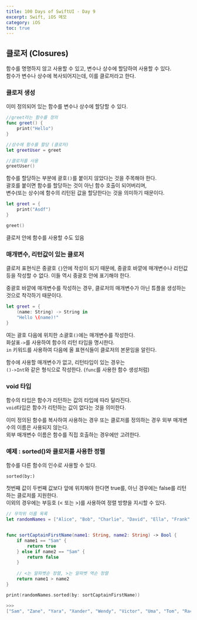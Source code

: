```yaml
---
title: 100 Days of SwiftUI - Day 9
excerpt: Swift, iOS 메모
category: iOS
toc: true
---
```


## 클로저 (Closures)

함수를 명명하지 않고 사용할 수 있고, 변수나 상수에 할당하여 사용할 수 있다.  
함수가 변수나 상수에 복사되어지는데, 이를 클로저라고 한다.  

### 클로저 생성

이미 정의되어 있는 함수를 변수나 상수에 할당할 수 있다.  

~~~swift
//greet라는 함수를 정의
func greet() {
    print("Hello")
}

//상수에 함수를 할당 (클로저)
let greetUser = greet

//클로저를 사용
greetUser()
~~~

함수를 할당하는 부분에 괄호`()`를 붙이지 않았다는 것을 주목해야 한다.  
괄호를 붙이면 함수를 할당하는 것이 아닌 함수 호출이 되어버리며,  
변수(또는 상수)에 함수의 리턴된 값을 할당한다는 것을 의미하기 때문이다.  

~~~swift
let greet = {
    print("Asdf")
}

greet()

~~~

클로저 안에 함수를 사용할 수도 있음

### 매개변수, 리턴값이 있는 클로저

클로저 표현식은 중괄호 `{}`안에 작성이 되기 때문에, 중괄호 바깥에 매개변수나 리턴값 등을 작성할 수 없다. 이들 역시 중괄호 안에 표기해야 한다.  

중괄호 바깥에 매개변수를 작성하는 경우, 클로저의 매개변수가 아닌 튜플을 생성하는 것으로 착각하기 때문이다.  

~~~swift
let greet = {
    (name: String) -> String in
    "Hello \(name)!"
}
~~~

여는 괄호 다음에 위치한 소괄호`()`에는 매개변수를 작성한다.  
화살표`->`를 사용하여 함수의 리턴 타입을 명시한다.  
`in` 키워드를 사용하여 다음에 올 표현식들이 클로저의 본문임을 알린다.  

함수에 사용할 매개변수가 없고, 리턴타입이 있는 경우는  
`()->Int`와 같은 형식으로 작성한다. (`func`를 사용한 함수 생성처럼)

### void 타입

함수의 타입은 함수가 리턴하는 값의 타입에 따라 달라진다.  
`void`타입은 함수가 리턴하는 값이 없다는 것을 의미한다.  

이미 정의된 함수를 복사하여 사용하는 경우 또는 클로저를 정의하는 경우 외부 매개변수의 이름은 사용되지 않는다.  
외부 매개변수 이름은 함수를 직접 호출하는 경우에만 고려한다.  

### 예제 : sorted()와 클로저를 사용한 정렬

함수를 다른 함수의 인수로 사용할 수 있다.  


`sorted(by:)`

첫번째 값이 두번째 값보다 앞에 위치해야 한다면 true를, 아닌 경우에는 false를 리턴하는 클로저를 지원한다.  
이외의 경우에는 부등호 (< 또는 >)를 사용하여 정렬 방향을 지시할 수 있다.  


~~~swift
// 무작위 이름 목록
let randomNames = ["Alice", "Bob", "Charlie", "David", "Ella", "Frank", "Grace", "Hank", "Ivy", "Jack", "Katie", "Liam", "Mia", "Noah", "Olivia", "Peter", "Quinn", "Rachel", "Sam", "Tom", "Uma", "Victor", "Wendy", "Xander", "Yara", "Zane"]


func sortCaptainFirstName(name1: String, name2: String) -> Bool {
    if name1 == "Sam" {
        return true
    } else if name2 == "Sam" {
        return false
    }
            
    // <는 알파벳순 정렬, >는 알파벳 역순 정렬
    return name1 > name2
}

print(randomNames.sorted(by: sortCaptainFirstName))

>>>
["Sam", "Zane", "Yara", "Xander", "Wendy", "Victor", "Uma", "Tom", "Rachel", "Quinn", "Peter", "Olivia", "Noah", "Mia", "Liam", "Katie", "Jack", "Ivy", "Hank", "Grace", "Frank", "Ella", "David", "Charlie", "Bob", "Alice"]
~~~


